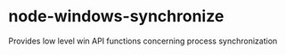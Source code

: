 # node-windows-synchronize

Provides low level win API functions concerning process synchronization
